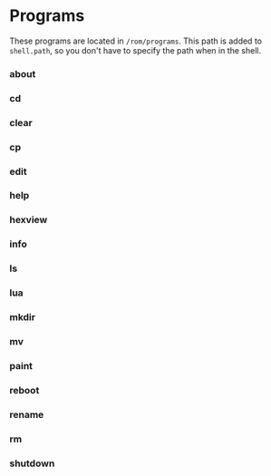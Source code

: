 # Programs
These programs are located in `/rom/programs`. This path is added to `shell.path`,
so you don't have to specify the path when in the shell.

### about

### cd

### clear

### cp

### edit

### help

### hexview

### info

### ls

### lua

### mkdir

### mv

### paint

### reboot

### rename

### rm

### shutdown
